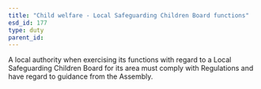 ```yaml
---
title: "Child welfare - Local Safeguarding Children Board functions"
esd_id: 177
type: duty
parent_id:  
---
```


A local authority when exercising its functions with regard to a Local Safeguarding Children Board for its area must comply with Regulations and have regard to guidance from the Assembly. 

